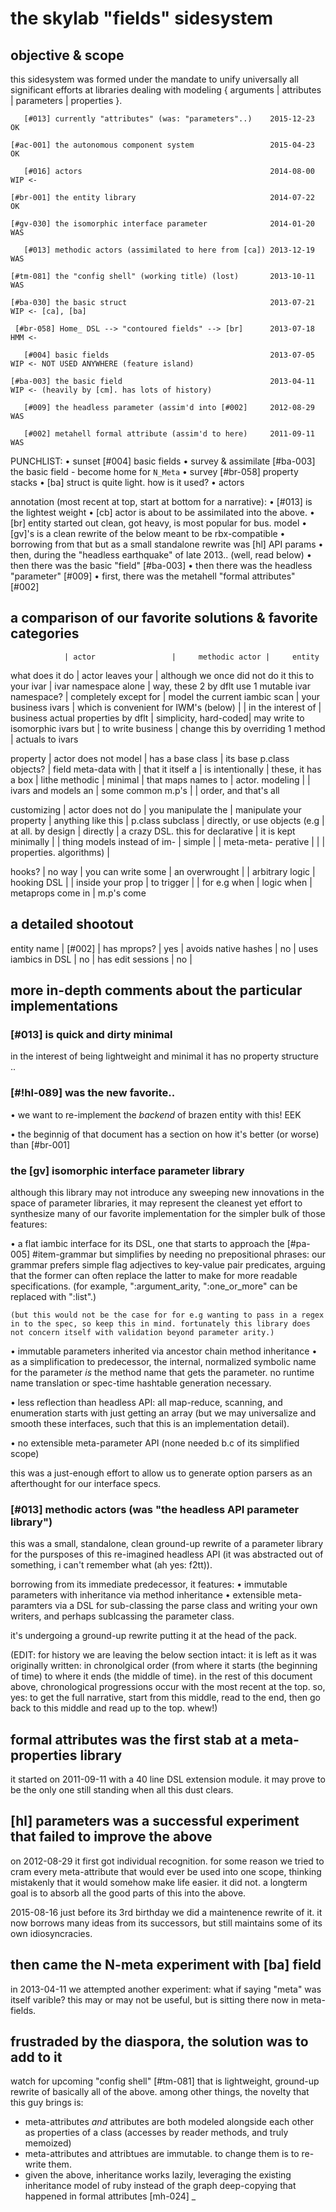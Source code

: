 # the skylab "fields" sidesystem

## objective & scope

this sidesystem was formed under the mandate to unify universally all
significant efforts at libraries dealing with modeling
{ arguments | attributes | parameters | properties }.

       [#013] currently "attributes" (was: "parameters"..)    2015-12-23  OK

    [#ac-001] the autonomous component system                 2015-04-23  OK

       [#016] actors                                          2014-08-00 WIP <-

    [#br-001] the entity library                              2014-07-22  OK

    [#gv-030] the isomorphic interface parameter              2014-01-20 WAS

       [#013] methodic actors (assimilated to here from [ca]) 2013-12-19 WAS

    [#tm-081] the "config shell" (working title) (lost)       2013-10-11 WAS

    [#ba-030] the basic struct                                2013-07-21 WIP <- [ca], [ba]

     [#br-058] Home_ DSL --> "contoured fields" --> [br]      2013-07-18 HMM <-

       [#004] basic fields                                    2013-07-05 WIP <- NOT USED ANYWHERE (feature island)

    [#ba-003] the basic field                                 2013-04-11 WIP <- (heavily by [cm]. has lots of history)

       [#009] the headless parameter (assim'd into [#002]     2012-08-29 WAS

       [#002] metahell formal attribute (assim'd to here)     2011-09-11 WAS


PUNCHLIST:
  • sunset [#004] basic fields
  • survey & assimilate [#ba-003] the basic field - become home for `N_Meta`
  • survey [#br-058] property stacks
  • [ba] struct is quite light. how is it used?
  • actors




annotation (most recent at top, start at bottom for a narrative):
  • [#013] is the lightest weight
  • [cb] actor is about to be assimilated into the above.
  • [br] entity started out clean, got heavy, is most popular for bus. model
  • [gv]'s is a clean rewrite of the below meant to be rbx-compatible
  • borrowing from that but as a small standalone rewrite was [hl] API params
  • then, during the "headless earthquake" of late 2013.. (well, read below)
  • then there was the basic "field" [#ba-003]
  • then there was the headless "parameter" [#009]
  • first, there was the metahell "formal attributes" [#002]



## a comparison of our favorite solutions & favorite categories

                | actor                 |     methodic actor |     entity

what does it do | actor leaves your     | although we once did not do it this
to your ivar    | ivar namespace alone  | way, these 2 by dflt use 1 mutable ivar
namespace?      | completely except for | model the current iambic scan
                | your business ivars   | which is convenient for IWM's (below)
                                        |
                | in the interest of    | business actual properties by dflt
                | simplicity, hard-coded| may write to isomorphic ivars but
                | to write business     | change this by overriding 1 method
                | actuals to ivars

property        | actor does not model  | has a base class   | its base p.class
objects?        | field meta-data with  | that it itself a   | is intentionally
                | these, it has a box   | lithe methodic     | minimal
                | that maps names to    | actor. modeling    |
                | ivars and models an   | some common m.p's  |
                | order, and that's all

customizing     | actor does not do     | you manipulate the | manipulate
your property   | anything like this    | p.class subclass   | directly, or use
objects (e.g    | at all. by design     | directly           | a crazy DSL. this
for declarative | it is kept minimally  |                    | thing  models
instead of im-  | simple                |                    | meta-meta-
perative        |                       |                    | properties.
algorithms)     |


hooks?          |             no way    | you can write some | an overwrought
                |                       | arbitrary logic    | hooking DSL
                |                       | inside your prop   | to trigger
                |                       | for e.g when       | logic when
                                        | metaprops come in  | m.p's come


## a detailed shootout


entity name          | [#002]    |
has mprops?          | yes       |
avoids native hashes | no        |
uses iambics in DSL  | no        |
has edit sessions    | no        |





## more in-depth comments about the particular implementations


### [#013] is quick and dirty minimal

in the interest of being lightweight and minimal it has no property
structure ..




### [#!hl-089] was the new favorite..

  • we want to re-implement the *backend* of brazen entity with this! EEK

  • the beginnig of that document has a section on how it's better
    (or worse) than [#br-001]




### the [gv] isomorphic interface parameter library

although this library may not introduce any sweeping new innovations in the
space of parameter libraries, it may represent the cleanest yet effort to
synthesize many of our favorite implementation for the simpler bulk of those
features:

  • a flat iambic interface for its DSL, one that starts to approach
    the [#pa-005] #item-grammar but simplifies by needing no prepositional
    phrases: our grammar prefers simple flag adjectives to key-value pair
    predicates, arguing that the former can often replace the latter to make
    for more readable specifications. (for example, ":argument_arity,
    ":one_or_more" can be replaced with ":list".)

    (but this would not be the case for for e.g wanting to pass in a regex
    in to the spec, so keep this in mind. fortunately this library does
    not concern itself with validation beyond parameter arity.)

  • immutable parameters inherited via ancestor chain method inheritance
    • as a simplification to predecessor, the internal, normalized symbolic
      name for the parameter *is* the method name that gets the parameter.
      no runtime name translation or spec-time hashtable generation necessary.

  • less reflection than headless API: all map-reduce, scanning, and
    enumeration starts with just getting an array (but we may universalize and
    smooth these interfaces, such that this is an implementation detail).

  • no extensible meta-parameter API (none needed b.c of its simplified scope)

this was a just-enough effort to allow us to generate option parsers
as an afterthought for our interface specs.



### [#013] methodic actors (was "the headless API parameter library")

this was a small, standalone, clean ground-up rewrite of a parameter library
for the pursposes of this re-imagined headless API (it was abstracted out
of something, i can't remember what (ah yes: f2tt)).

borrowing from its immediate predecessor, it features:
  • immutable parameters with inheritance via method inheritance
  • extensible meta-paramters via a DSL for sub-classing the parse
    class and writing your own writers, and perhaps sublcassing the
    parameter class.

it's undergoing a ground-up rewrite putting it at the head of the pack.



(EDIT: for history we are leaving the below section intact: it is left as it
was originally written: in chronolgical order (from where it starts (the
beginning of time) to where it ends (the middle of time). in the rest of this
document above, chronological progressions occur with the most recent at the
top. so, yes: to get the full narrative, start from this middle, read to the
end, then go back to this middle and read up to the top. whew!)




## formal attributes was the first stab at a meta-properties library

it started on 2011-09-11 with a 40 line DSL extension module. it may prove
to be the only one still standing when all this dust clears.




## [hl] parameters was a successful experiment that failed to improve the above

on 2012-08-29 it first got individual recognition. for some reason we tried
to cram every meta-attribute that would ever be used into one scope, thinking
mistakenly that it would somehow make life easier. it did not. a longterm
goal is to absorb all the good parts of this into the above.

2015-08-16 just before its 3rd birthday we did a maintenence rewrite of
it. it now borrows many ideas from its successors, but still maintains
some of its own idiosyncracies.



## then came the N-meta experiment with [ba] field

in 2013-04-11 we attempted another experiment: what if saying "meta" was
itself varible? this may or may not be useful, but is sitting there now
in meta-fields.


## frustraded by the diaspora, the solution was to add to it

watch for upcoming "config shell" [#tm-081] that is lightweight, ground-up
rewrite of basically all of the above. among other things, the novelty that
this guy brings is:
  + meta-attributes *and* attributes are both modeled alongside each other
    as properties of a class (accesses by reader methods, and truly memoized)
  + meta-attributes and attribtues are immutable. to change them is
    to re-write them.
  + given the above, inheritance works lazily, leveraging the existing
    inheritance model of ruby instead of the graph deep-copying that
    happened in formal attributes [mh-024]
_
